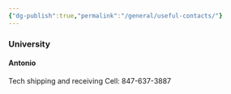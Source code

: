```yaml
---
{"dg-publish":true,"permalink":"/general/useful-contacts/"}
---
```


### University
#### Antonio
Tech shipping and receiving
Cell: 847-637-3887
